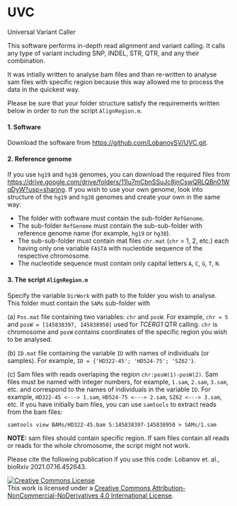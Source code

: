 # UVC
Universal Variant Caller

This software performs in-depth read alignment and variant calling. It calls any type of variant including SNP, INDEL, STR, QTR, and any their combination.

It was intially written to analyse bam files and than re-written to analyse sam files with specific region because this way allowed me to process the data in the quickest way.

Please be sure that your folder structure satisfy the requirements written below in order to run the script `AlignRegion.m`.

#### 1. Software
Download the software from https://github.com/LobanovSV/UVC.git.

#### 2. Reference genome
If you use `hg19` and `hg38` genomes, you can download the required files from
https://drive.google.com/drive/folders/11Iu7mCbnSSuJc8jnCswQRLQBn01WqDyW?usp=sharing.
If you wish to use your own genome, look into structure of the `hg19` and `hg38` genomes and create your own in the same way:
- The folder with software must contain the sub-folder `RefGenome`.
- The sub-folder `RefGenome` must contain the sub-sub-folder with reference genome name (for example, `hg19` or `hg38`).
- The sub-sub-folder must contain mat files `chr.mat` (`chr` = 1, 2, etc.) each having only one variable `FASTA` with nucleotide sequence of the respective chromosome.
- The nucleotide sequence must contain only capital letters `A`, `C`, `G`, `T`, `N`.

#### 3. The script `AlignRegion.m`
Specify the variable `DirWork` with path to the folder you wish to analyse.
This folder must contain the `SAMs` sub-folder with

(a) `Pos.mat` file containing two variables: `chr` and `posW`. For example, `chr = 5` and `posW = [145838397, 145838950]` used for *TCERG1* QTR calling. `chr` is chromosome and `posW` contains coordinates of the specific region you wish to be analysed.

(b) `ID.mat` file containing the variable `ID` with names of individuals (or samples). For example, `ID = {'HD322-45'; 'HD524-75'; 'SZ62'}`.

(c) Sam files with reads overlaping the region `chr:posW(1)-posW(2)`. Sam files must be named with integer numbers, for example, `1.sam`, `2.sam`, `3.sam`, etc. and correspond to the names of individuals in the variable `ID`. For example, `HD322-45 <---> 1.sam`, `HD524-75 <---> 2.sam`, `SZ62 <---> 3.sam`, etc.
If you have initially bam files, you can use `samtools` to extract reads from the bam files:
```
samtools view BAMs/HD322-45.bam 5:145838397-145838950 > SAMs/1.sam
```
**NOTE:** sam files should contain specific region. If sam files contain all reads or reads for the whole chromosome, the script might not work.


Please cite the following publication if you use this code:
Lobanov et. al., bioRxiv 2021.07.16.452643.





<a rel="license" href="http://creativecommons.org/licenses/by-nc-nd/4.0/"><img alt="Creative Commons License" style="border-width:0" src="https://i.creativecommons.org/l/by-nc-nd/4.0/88x31.png" /></a><br />This work is licensed under a <a rel="license" href="http://creativecommons.org/licenses/by-nc-nd/4.0/">Creative Commons Attribution-NonCommercial-NoDerivatives 4.0 International License</a>.
